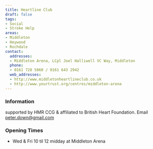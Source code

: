 ```yaml
---
title: Heartline Club
draft: false
tags:
- Social
- Stroke Help
areas:
- Middleton
- Heywood
- Rochdale
contact:
  addresses:
  - Middleton Arena, LCpl Joel Halliwell VC Way, Middleton
  phone:
  - 0161 728 5060 / 0161 643 2942
  web_addresses:
  - http://www.middletonheartlineclub.co.uk
  - http://www.yourtrust.org/centres/middleton-arena
---
```


### Information
supported by HMR CCG & affiliated to British Heart Foundation.
Email  peter.down@gmail.com

### Opening Times
* Wed & Fri 10 til 12 midday at Middleton Arena

